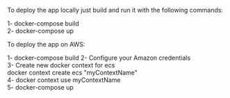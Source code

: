 To deploy the app locally just build and run it with the following commands:  
  
1- docker-compose build  
2- docker-compose up  
  
  
To deploy the app on AWS:  
  
1- docker-compose build
2- Configure your Amazon credentials  
3- Create new docker context for ecs  
   docker context create ecs "myContextName"   
4- docker context use myContextName  
5- docker-compose up  
